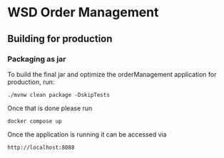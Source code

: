 # WSD Order Management

## Building for production

### Packaging as jar

To build the final jar and optimize the orderManagement application for production, run:
```
./mvnw clean package -DskipTests  
```

Once that is done please run 

```
docker compose up
```

Once the application is running it can be accessed via 

```
http://localhost:8088
```

